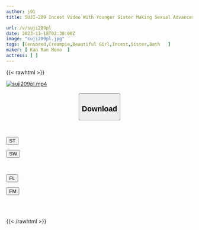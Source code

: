 ```yaml
---
author: j91
title: SUJI-209 Incest Video With Younger Sister Making Sexual Advances In The Bathroom

url: /v/suji209pl
date: 2023-11-18T02:30:00Z
image: "suji209pl.jpg"
tags: [Censored,Creampie,Beautiful Girl,Incest,Sister,Bath	 ]
maker: [ Kan Ran Mono  ]
actress: [ ]
---
```



{{< rawhtml >}}

<div class="video" data-videoid="j4Aq8QbWvJczp7e">
    <a href="javascript:;">
        <img src="/v/suji209pl/suji209pl.jpg" width="WIDTH" height="HEIGHT" alt="suji209pl.mp4" loading="lazy">
    </a>
</div>

<script type="text/javascript" src="https://j91.asia/asset/on-demand-st.js"></script>

<br>
  <link rel="stylesheet" href="https://j91.asia/asset/bs5.css">
  
  <center>
  <button class="btn btn-primary" type="button" data-bs-toggle="collapse" data-bs-target=".multi-collapse" aria-expanded="false" aria-controls="multiCollapseExample1 multiCollapseExample2"><h2>Download</h2></button></center>
</p>
<div class="row">
  <div class="col">
    <div class="collapse multi-collapse" id="multiCollapseExample1">
      <div class="card card-body">
	      	      <br>
<div class="buttons">  
<p><a href="https://streamtape.to/v/j4Aq8QbWvJczp7e" target="_blank"><button class="btn-hover color-3"><i class="fa fa-download"></i> ST</button></a></p>
<p><a href="https://sfastwish.com/8l4l3g59u3mo" target="_blank"><button class="btn-hover color-2"><i class="fa fa-download"></i> SW</button></a></p></div>
    </div>
  </div>
</div>
  <div class="col">
    <div class="collapse multi-collapse" id="multiCollapseExample2">
      <div class="card card-body">
	      <br>
<div class="buttons">
<p><a href="javascript:;" target="_blank"><button class="btn-hover color-9"><i class="fa fa-download"></i> FL</button></a></p>
<p><a href="javascript:;" target="_blank"><button class="btn-hover color-8"><i class="fa fa-download"></i> FM</button></a></p></div>
<br><br>
      </div>
    </div>
  </div>
</div>

{{< /rawhtml >}}
